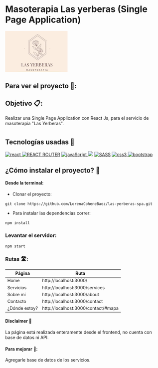 
# Masoterapia Las yerberas (Single Page Application)
<img src="./public/logo512.jpg" alt="Logo Las Yerberas" width="200"/>

## Para ver el proyecto 🚀:

### 

## Objetivo 📋:

Realizar una Single Page Application con React Js, para el servicio de masoterapia "Las Yerberas".

#

## Tecnologías usadas 🤖

<p align="left">
<!–– REACT ––>
  <a href="https://reactjs.org/" target="_blank" data-bs-toggle="tooltip" title="ReactJS"> <img src="https://img.shields.io/badge/React-20232A?style=for-the-badge&logo=react&logoColor=61DAFB" alt="react"/> </a>
  <!–– REACT ROUTER ––>
<a href="https://github.com/remix-run/react-router/tree/main/packages/react-router-dom" target="_blank" data-bs-toggle="tooltip" title="REACT ROUTER"> <img src="https://img.shields.io/badge/React_Router-CA4245?style=for-the-badge&logo=react-router&logoColor=white" alt="REACT ROUTER"/></a>
 <!–– JAVASCRIPT ––>
<a href=https://developer.mozilla.org/en-US/docs/Web/JavaScript" target="_blank" data-bs-toggle="tooltip" title="JavaScript"> <img src="https://img.shields.io/badge/JavaScript-323330?style=for-the-badge&logo=javascript&logoColor=F7DF1E" alt="javaScript"/> </a>
<!-- HTML -->
<a href="https://developer.mozilla.org/es/docs/Web/HTML" alt="HTML5" data-bs-toggle="tooltip" title="HTML" ><img src= "https://img.shields.io/badge/HTML5-E34F26?style=for-the-badge&logo=html5&logoColor=white" /></a>
<!–– SASS ––>
<a href="https://sass-lang.com" target="_blank" data-bs-toggle="tooltip" title="SASS"> <img src="https://img.shields.io/badge/Sass-CC6699?style=for-the-badge&logo=sass&logoColor=white" alt="SASS"/></a>
<!–– CSS ––>
<a href="https://www.w3schools.com/css/" target="_blank" data-bs-toggle="tooltip" title="CSS3"> <img src="https://img.shields.io/badge/CSS3-1572B6?style=for-the-badge&logo=css3&logoColor=white" alt="css3"/> </a>
<!–– BOOTSTRAP ––>
<a href="https://getbootstrap.com" target="_blank" data-bs-toggle="tooltip" title="Bootstrap"> <img src="https://img.shields.io/badge/Bootstrap-563D7C?style=for-the-badge&logo=bootstrap&logoColor=white" alt="bootstrap"/></a>
  </p>
  <p>
  
## ¿Cómo instalar el proyecto? 🔧

#### Desde la terminal:

- Clonar el proyecto:
````
git clone https://github.com/LorenaCoheneBaez/las-yerberas-spa.git
````

- Para instalar las dependencias correr: 
````
npm install
````
### Levantar el servidor: 
````
npm start
````

### Rutas 🛣️:

|Página|Ruta|
|--------|--------|
|   Home    |   http://localhost:3000/|
|    Servicios    |    http://localhost:3000/services    |
|   Sobre mí    |    http://localhost:3000/about    |
|    Contacto   |    http://localhost:3000/contact   |
|    ¿Dónde estoy?    |    http://localhost:3000/contact/#mapa    |

#### Disclaimer 🚨
La página está realizada enteramente desde el frontend, no cuenta con base de datos ni API.

#### Para mejorar 📝:
Agregarle base de datos de los servicios.